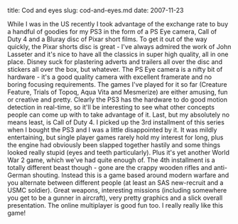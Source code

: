 title: Cod and eyes
slug: cod-and-eyes.md
date: 2007-11-23


While I was in the US recently I took advantage of the exchange rate to buy a handful of goodies for my PS3 in the form of a PS Eye camera, Call of Duty 4 and a Bluray disc of Pixar short films.
To get it out of the way quickly, the Pixar shorts disc is great - I've always admired the work of John Lasseter and it's nice to have all the classics in super high quality, all in one place. Disney suck for plastering adverts and trailers all over the disc and stickers all over the box, but whatever.
The PS Eye camera is a nifty bit of hardware - it's a good quality camera with excellent framerate and no boring focusing requirements. The games I've played for it so far (Creature Feature, Trials of Topoq, Aqua Vita and Mesmerize) are either amusing, fun or creative and pretty. Clearly the PS3 has the hardware to do good motion detection in real-time, so it'll be interesting to see what other concepts people can come up with to take advantage of it.
Last, but my absolutely no means least, is Call of Duty 4. I picked up the 3rd installment of this series when I bought the PS3 and I was a little disappointed by it. It was mildly entertaining, but single player games rarely hold my interest for long, plus the engine had obviously been slapped together hastily and some things looked really stupid (eyes and teeth particularly). Plus it's yet another World War 2 game, which we've had quite enough of.
The 4th installment is a totally different beast though - gone are the crappy wooden rifles and anti-German shouting. Instead this is a game based around modern warfare and you alternate between different people (at least an SAS new-recruit and a USMC soldier).
Great weapons, interesting missions (including somewhere you get to be a gunner in aircraft), very pretty graphics and a slick overall presentation.
The online multiplayer is good fun too.
I really really like this game!